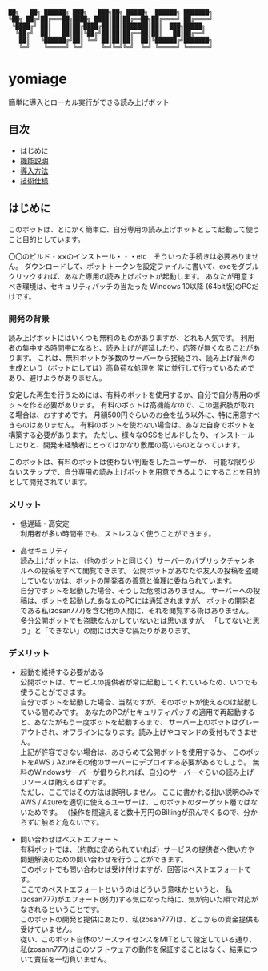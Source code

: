 ```
██╗   ██╗ ██████╗ ███╗   ███╗██╗ █████╗  ██████╗ ███████╗
╚██╗ ██╔╝██╔═══██╗████╗ ████║██║██╔══██╗██╔════╝ ██╔════╝
 ╚████╔╝ ██║   ██║██╔████╔██║██║███████║██║  ███╗█████╗  
  ╚██╔╝  ██║   ██║██║╚██╔╝██║██║██╔══██║██║   ██║██╔══╝  
   ██║   ╚██████╔╝██║ ╚═╝ ██║██║██║  ██║╚██████╔╝███████╗
   ╚═╝    ╚═════╝ ╚═╝     ╚═╝╚═╝╚═╝  ╚═╝ ╚═════╝ ╚══════╝
```
# yomiage
簡単に導入とローカル実行ができる読み上げボット

## 目次
- はじめに
- [機能説明](doc/FUNCTION.md)
- [導入方法](doc/INSTALLATION.md)
- [技術仕様](doc/SPEC.md)

## はじめに
このボットは、とにかく簡単に、自分専用の読み上げボットとして起動して使うこと目的としています。  

〇〇のビルド・××のインストール・・・etc　そういった手続きは必要ありません。
ダウンロードして、ボットトークンを設定ファイルに書いて、exeをダブルクリックすれば、あなた専用の読み上げボットが起動します。
あなたが用意すべき環境は、セキュリティパッチの当たった Windows 10以降 (64bit版)のPCだけです。

### 開発の背景
読み上げボットにはいくつも無料のものがありますが、どれも人気です。
利用者の集中する時間帯になると、読み上げが遅延したり、応答が無くなることがあります。
これは、無料ボットが多数のサーバーから接続され、読み上げ音声の生成という（ボットにしては）高負荷な処理を
常に並行して行っているためであり、避けようがありません。

安定した再生を行うためには、有料のボットを使用するか、自分で自分専用のボットを作る必要があります。
有料のボットは高機能なので、この選択肢が取れる場合は、おすすめです。
月額500円ぐらいのお金を払う以外に、特に用意すべきものはありません。
有料のボットを使わない場合は、あなた自身でボットを構築する必要があります。
ただし、様々なOSSをビルドしたり、インストールしたりと、開発未経験者にとってはかなり敷居の高いものとなっています。

このボットは、有料のボットは使わない判断をしたユーザーが、
可能な限り少ないステップで、自分専用の読み上げボットを用意できるようにすることを目的として開発されています。

### メリット
- 低遅延・高安定  
利用者が多い時間帯でも、ストレスなく使うことができます。

- 高セキュリティ  
読み上げボットは、（他のボットと同じく）サーバーのパブリックチャンネルへの投稿をすべて閲覧できます。
公開ボットがあなたや友人の投稿を盗聴していないかは、ボットの開発者の善意と倫理に委ねられています。  
自分でボットを起動した場合、そうした危険はありません。
サーバーへの投稿は、ボットを起動したあなたのPCには通知されますが、
ボットの開発者である私(zosan777)を含む他の人間に、それを閲覧する術はありません。  
多分公開ボットでも盗聴なんかしていないとは思いますが、
「してないと思う」と「できない」の間には大きな隔たりがあります。


### デメリット
- 起動を維持する必要がある  
公開ボットは、サービスの提供者が常に起動してくれているため、いつでも使うことができます。  
自分でボットを起動した場合、当然ですが、そのボットが使えるのは起動している間のみです。
あなたのPCがセキュリティパッチの適用で再起動すると、あなたがもう一度ボットを起動するまで、
サーバー上のボットはグレーアウトされ、オフラインになります。読み上げやコマンドの受付もできません。  
上記が許容できない場合は、あきらめて公開ボットを使用するか、
このボットをAWS / Azureその他のサーバーにデプロイする必要があるでしょう。
無料のWindowsサーバーが借りられれば、自分のサーバーぐらいの読み上げリソースは賄えるはずです。  
ただし、ここではその方法は説明しません。
ここに書かれる拙い説明のみでAWS / Azureを適切に使えるユーザーは、このボットのターゲット層ではないためです。
（操作を間違えると数十万円のBillingが飛んでくるので、分からずに触ると危ないです。

- 問い合わせはベストエフォート  
有料ボットでは、（約款に定められていれば）サービスの提供者へ使い方や問題解決のための問い合わせを行うことができます。  
このボットでも問い合わせは受け付けますが、回答はベストエフォートです。  
ここでのベストエフォートというのはどういう意味かというと、
私(zosan777)がエフォート(努力)する気になった時に、気が向いた順で対応がなされるということです。  
このボットの開発と提供にあたり、私(zosan777)は、どこからの資金提供も受けていません。  
従い、このボット自体のソースライセンスをMITとして設定している通り、  
私(zosann777)はこのソフトウェアの動作を保証することはなく、結果について責任を一切負いません。
